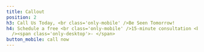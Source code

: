 ```yaml
---
title: Callout
position: 2
h3: Call Us Today, <br class='only-mobile' />Be Seen Tomorrow!
h4: Schedule a free <br class='only-mobile' />15-minute consultation <br class='only-mobile'
  /><span class='only-desktop'>- </span>
button_mobile: call now
---
```

